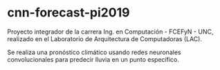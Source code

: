 # cnn-forecast-pi2019

Proyecto integrador de la carrera Ing. en Computación - FCEFyN - UNC, realizado en el Laboratorio de Arquitectura de Computadoras (LAC).

Se realiza una pronóstico climático usando redes neuronales convolucionales para predecir lluvia en un punto específico.
